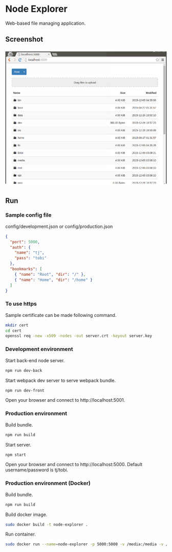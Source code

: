 # Node Explorer

Web-based file managing application.

## Screenshot

![screenshot](/docs/screenshot.png?raw=true)

## Run

### Sample config file

config/development.json or config/production.json

```json
{
  "port": 5000,
  "auth": {
    "name": "tj",
    "pass": "tobi"
  },
  "bookmarks": [
    { "name": "Root", "dir": "/" },
    { "name": "Home", "dir": "/home" }
  ]
}
```

### To use https

Sample certificate can be made following command.

```bash
mkdir cert
cd cert
openssl req -new -x509 -nodes -out server.crt -keyout server.key
```

### Development environment

Start back-end node server.
```bash
npm run dev-back
```

Start webpack dev server to serve webpack bundle.
```bash
npm run dev-front
```

Open your browser and connect to http://localhost:5001.

### Production environment

Build bundle.
```bash
npm run build
```

Start server.
```bash
npm start
```

Open your browser and connect to http://localhost:5000.
Default username/password is tj/tobi.

### Production environment (Docker)

Build bundle.
```bash
npm run build
```

Build docker image.
```bash
sudo docker build -t node-explorer .
```

Run container.
```bash
sudo docker run --name=node-explorer -p 5000:5000 -v /media:/media -v /home:/home -d node-explorer
```
